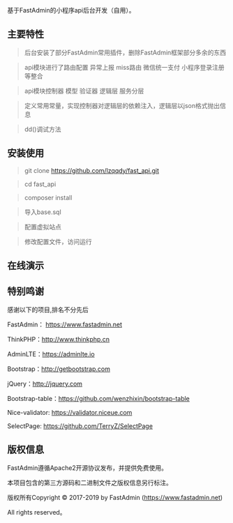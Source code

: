基于FastAdmin的小程序api后台开发（自用）。


## **主要特性**

> 后台安装了部分FastAdmin常用插件，删除FastAdmin框架部分多余的东西

> api模块进行了路由配置 异常上报 miss路由 微信统一支付 小程序登录注册等整合

> api模块控制器 模型 验证器 逻辑层 服务分层

> 定义常用常量，实现控制器对逻辑层的依赖注入，逻辑层以json格式抛出信息

> dd()调试方法

## **安装使用**

>git clone https://github.com/lzqqdy/fast_api.git

>cd fast_api

>composer install

>导入base.sql

>配置虚拟站点

>修改配置文件，访问运行

## **在线演示**

## **特别鸣谢**

感谢以下的项目,排名不分先后

FastAdmin： https://www.fastadmin.net

ThinkPHP：http://www.thinkphp.cn

AdminLTE：https://adminlte.io

Bootstrap：http://getbootstrap.com

jQuery：http://jquery.com

Bootstrap-table：https://github.com/wenzhixin/bootstrap-table

Nice-validator: https://validator.niceue.com

SelectPage: https://github.com/TerryZ/SelectPage


## **版权信息**

FastAdmin遵循Apache2开源协议发布，并提供免费使用。

本项目包含的第三方源码和二进制文件之版权信息另行标注。

版权所有Copyright © 2017-2019 by FastAdmin (https://www.fastadmin.net)

All rights reserved。